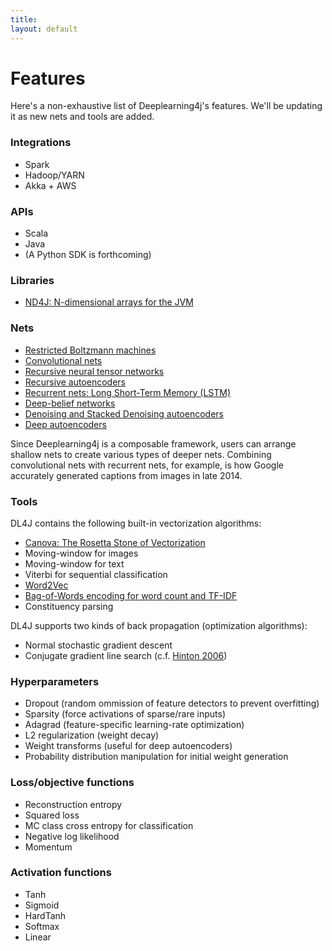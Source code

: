 ```yaml
---
title: 
layout: default
---
```


# Features

Here's a non-exhaustive list of Deeplearning4j's features. We'll be updating it as new nets and tools are added. 

### Integrations

* Spark
* Hadoop/YARN
* Akka + AWS

### APIs

* Scala
* Java 
* (A Python SDK is forthcoming)

### Libraries

* [ND4J: N-dimensional arrays for the JVM](http://nd4j.org)

### Nets

* [Restricted Boltzmann machines](../restrictedboltzmannmachine.html)
* [Convolutional nets](../convolutionalnets.html)
* [Recursive neural tensor networks](http://nlp.stanford.edu/sentiment/)
* [Recursive autoencoders](https://github.com/deeplearning4j/deeplearning4j/blob/master/deeplearning4j-core/src/test/java/org/deeplearning4j/models/featuredetectors/autoencoder/recursive/RecursiveAutoEncoderTest.java)
* [Recurrent nets: Long Short-Term Memory (LSTM)](https://github.com/deeplearning4j/deeplearning4j/blob/master/deeplearning4j-core/src/test/java/org/deeplearning4j/models/classifiers/lstm/LSTMTest.java)
* [Deep-belief networks](../deepbeliefnetwork.html)
* [Denoising and Stacked Denoising autoencoders](../denoisingautoencoder.html)
* [Deep autoencoders](../deepautoencoder.html)

Since Deeplearning4j is a composable framework, users can arrange shallow nets to create various types of deeper nets. Combining convolutional nets with recurrent nets, for example, is how Google accurately generated captions from images in late 2014.

### Tools

DL4J contains the following built-in vectorization algorithms:

* [Canova: The Rosetta Stone of Vectorization](https://github.com/deeplearning4j/Canova)
* Moving-window for images
* Moving-window for text 
* Viterbi for sequential classification
* [Word2Vec](../word2vec.html)
* [Bag-of-Words encoding for word count and TF-IDF](../bagofwords-tf-idf.html)
* Constituency parsing

DL4J supports two kinds of back propagation (optimization algorithms):

* Normal stochastic gradient descent
* Conjugate gradient line search (c.f. [Hinton 2006](http://www.cs.toronto.edu/~hinton/science.pdf))

### Hyperparameters

* Dropout (random ommission of feature detectors to prevent overfitting)
* Sparsity (force activations of sparse/rare inputs)
* Adagrad (feature-specific learning-rate optimization)
* L2 regularization (weight decay)
* Weight transforms (useful for deep autoencoders)
* Probability distribution manipulation for initial weight generation

### Loss/objective functions

* Reconstruction entropy
* Squared loss
* MC class cross entropy for classification
* Negative log likelihood
* Momentum

### Activation functions 

* Tanh
* Sigmoid
* HardTanh
* Softmax
* Linear
